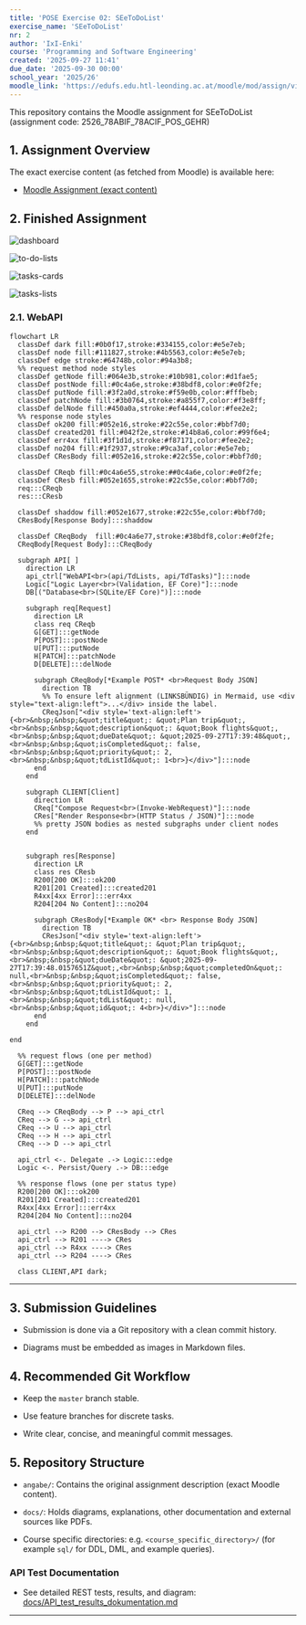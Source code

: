 ```yaml
---
title: 'POSE Exercise 02: SEeToDoList'
exercise_name: 'SEeToDoList'
nr: 2
author: 'IxI-Enki'
course: 'Programming and Software Engineering'
created: '2025-09-27 11:41'
due_date: '2025-09-30 00:00'
school_year: '2025/26'
moodle_link: 'https://edufs.edu.htl-leonding.ac.at/moodle/mod/assign/view.php?id=214265'
---
```


This repository contains the Moodle assignment for SEeToDoList (assignment code: 2526_78ABIF_78ACIF_POS_GEHR)

## 1. Assignment Overview

The exact exercise content (as fetched from Moodle) is available here:

- [Moodle Assignment (exact content)](angabe/moodle_angabe.md)

## 2. Finished Assignment

![dashboard](<.img/Screenshot 2025-09-28 111256.png>)

![to-do-lists](<.img/Screenshot 2025-09-28 111335.png>)

![tasks-cards](<.img/Screenshot 2025-09-28 111346.png>)

![tasks-lists](<.img/Screenshot 2025-09-28 111356.png>)

### 2.1. WebAPI

```mermaid
flowchart LR
  classDef dark fill:#0b0f17,stroke:#334155,color:#e5e7eb;
  classDef node fill:#111827,stroke:#4b5563,color:#e5e7eb;
  classDef edge stroke:#64748b,color:#94a3b8;
  %% request method node styles
  classDef getNode fill:#064e3b,stroke:#10b981,color:#d1fae5;
  classDef postNode fill:#0c4a6e,stroke:#38bdf8,color:#e0f2fe;
  classDef putNode fill:#3f2a0d,stroke:#f59e0b,color:#fffbeb;
  classDef patchNode fill:#3b0764,stroke:#a855f7,color:#f3e8ff;
  classDef delNode fill:#450a0a,stroke:#ef4444,color:#fee2e2;
  %% response node styles
  classDef ok200 fill:#052e16,stroke:#22c55e,color:#bbf7d0;
  classDef created201 fill:#042f2e,stroke:#14b8a6,color:#99f6e4;
  classDef err4xx fill:#3f1d1d,stroke:#f87171,color:#fee2e2;
  classDef no204 fill:#1f2937,stroke:#9ca3af,color:#e5e7eb;
  classDef CResBody fill:#052e16,stroke:#22c55e,color:#bbf7d0;

  classDef CReqb fill:#0c4a6e55,stroke:##0c4a6e,color:#e0f2fe;
  classDef CResb fill:#052e1655,stroke:#22c55e,color:#bbf7d0;
  req:::CReqb
  res:::CResb

  classDef shaddow fill:#052e1677,stroke:#22c55e,color:#bbf7d0;
  CResBody[Response Body]:::shaddow

  classDef CReqBody  fill:#0c4a6e77,stroke:#38bdf8,color:#e0f2fe;
  CReqBody[Request Body]:::CReqBody

  subgraph API[ ]
    direction LR
    api_ctrl["WebAPI<br>(api/TdLists, api/TdTasks)"]:::node
    Logic["Logic Layer<br>(Validation, EF Core)"]:::node
    DB[("Database<br>(SQLite/EF Core)")]:::node
   
    subgraph req[Request]
      direction LR
      class req CReqb
      G[GET]:::getNode
      P[POST]:::postNode
      U[PUT]:::putNode
      H[PATCH]:::patchNode
      D[DELETE]:::delNode

      subgraph CReqBody[*Example POST* <br>Request Body JSON]
        direction TB
        %% To ensure left alignment (LINKSBÜNDIG) in Mermaid, use <div style="text-align:left">...</div> inside the label.
        CReqJson["<div style='text-align:left'>{<br>&nbsp;&nbsp;&quot;title&quot;: &quot;Plan trip&quot;,<br>&nbsp;&nbsp;&quot;description&quot;: &quot;Book flights&quot;,<br>&nbsp;&nbsp;&quot;dueDate&quot;: &quot;2025-09-27T17:39:48&quot;,<br>&nbsp;&nbsp;&quot;isCompleted&quot;: false,<br>&nbsp;&nbsp;&quot;priority&quot;: 2,<br>&nbsp;&nbsp;&quot;tdListId&quot;: 1<br>}</div>"]:::node
      end
    end

    subgraph CLIENT[Client]
      direction LR
      CReq["Compose Request<br>(Invoke-WebRequest)"]:::node
      CRes["Render Response<br>(HTTP Status / JSON)"]:::node
      %% pretty JSON bodies as nested subgraphs under client nodes
    end 


    subgraph res[Response]
      direction LR
      class res CResb
      R200[200 OK]:::ok200
      R201[201 Created]:::created201
      R4xx[4xx Error]:::err4xx
      R204[204 No Content]:::no204

      subgraph CResBody[*Example OK* <br> Response Body JSON]
        direction TB
        CResJson["<div style='text-align:left'>{<br>&nbsp;&nbsp;&quot;title&quot;: &quot;Plan trip&quot;,<br>&nbsp;&nbsp;&quot;description&quot;: &quot;Book flights&quot;,<br>&nbsp;&nbsp;&quot;dueDate&quot;: &quot;2025-09-27T17:39:48.0157651Z&quot;,<br>&nbsp;&nbsp;&quot;completedOn&quot;: null,<br>&nbsp;&nbsp;&quot;isCompleted&quot;: false,<br>&nbsp;&nbsp;&quot;priority&quot;: 2,<br>&nbsp;&nbsp;&quot;tdListId&quot;: 1,<br>&nbsp;&nbsp;&quot;tdList&quot;: null,<br>&nbsp;&nbsp;&quot;id&quot;: 4<br>}</div>"]:::node
      end
    end

end

  %% request flows (one per method)
  G[GET]:::getNode
  P[POST]:::postNode
  H[PATCH]:::patchNode
  U[PUT]:::putNode
  D[DELETE]:::delNode

  CReq --> CReqBody --> P --> api_ctrl
  CReq --> G --> api_ctrl
  CReq --> U --> api_ctrl
  CReq --> H --> api_ctrl
  CReq --> D --> api_ctrl

  api_ctrl <-. Delegate .-> Logic:::edge
  Logic <-. Persist/Query .-> DB:::edge

  %% response flows (one per status type)
  R200[200 OK]:::ok200
  R201[201 Created]:::created201
  R4xx[4xx Error]:::err4xx
  R204[204 No Content]:::no204

  api_ctrl --> R200 --> CResBody --> CRes
  api_ctrl --> R201 ----> CRes
  api_ctrl --> R4xx ----> CRes
  api_ctrl --> R204 ----> CRes

  class CLIENT,API dark;
```


---

## 3. Submission Guidelines

- Submission is done via a Git repository with a clean commit history.

- Diagrams must be embedded as images in Markdown files.

## 4. Recommended Git Workflow

- Keep the `master` branch stable.

- Use feature branches for discrete tasks.

- Write clear, concise, and meaningful commit messages.

## 5. Repository Structure

- `angabe/`: Contains the original assignment description (exact Moodle content).

- `docs/`: Holds diagrams, explanations, other documentation and external sources like PDFs.

- Course specific directories:
  e.g. `<course_specific_directory>/` (for example `sql/` for DDL, DML, and example queries).

### API Test Documentation

- See detailed REST tests, results, and diagram: [docs/API_test_results_dokumentation.md](docs/API_test_results_dokumentation.md)

---

<!--
Update Log
  - Description   : Updated README formatting and clarified assignment structure.
  - Date          : 2025-09-27 12:10
  - Author        : IxI-Enki
  - Version       : 1.1.1
-->
